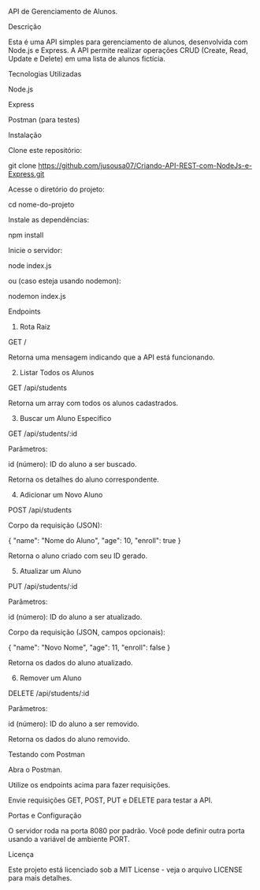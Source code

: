 API de Gerenciamento de Alunos.

Descrição

Esta é uma API simples para gerenciamento de alunos, desenvolvida com Node.js e Express. A API permite realizar operações CRUD (Create, Read, Update e Delete) em uma lista de alunos fictícia.

Tecnologias Utilizadas

Node.js

Express

Postman (para testes)

Instalação

Clone este repositório:

git clone https://github.com/jusousa07/Criando-API-REST-com-NodeJs-e-Express.git

Acesse o diretório do projeto:

cd nome-do-projeto

Instale as dependências:

npm install

Inicie o servidor:

node index.js

ou (caso esteja usando nodemon):

nodemon index.js

Endpoints

1. Rota Raiz

GET /

Retorna uma mensagem indicando que a API está funcionando.

2. Listar Todos os Alunos

GET /api/students

Retorna um array com todos os alunos cadastrados.

3. Buscar um Aluno Específico

GET /api/students/:id

Parâmetros:

id (número): ID do aluno a ser buscado.

Retorna os detalhes do aluno correspondente.

4. Adicionar um Novo Aluno

POST /api/students

Corpo da requisição (JSON):

{
  "name": "Nome do Aluno",
  "age": 10,
  "enroll": true
}

Retorna o aluno criado com seu ID gerado.

5. Atualizar um Aluno

PUT /api/students/:id

Parâmetros:

id (número): ID do aluno a ser atualizado.

Corpo da requisição (JSON, campos opcionais):

{
  "name": "Novo Nome",
  "age": 11,
  "enroll": false
}

Retorna os dados do aluno atualizado.

6. Remover um Aluno

DELETE /api/students/:id

Parâmetros:

id (número): ID do aluno a ser removido.

Retorna os dados do aluno removido.

Testando com Postman

Abra o Postman.

Utilize os endpoints acima para fazer requisições.

Envie requisições GET, POST, PUT e DELETE para testar a API.

Portas e Configuração

O servidor roda na porta 8080 por padrão. Você pode definir outra porta usando a variável de ambiente PORT.

Licença

Este projeto está licenciado sob a MIT License - veja o arquivo LICENSE para mais detalhes.
